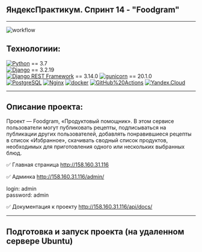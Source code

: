 ## ЯндексПрактикум. Спринт 14 - "Foodgram"

---

![workflow](https://github.com/ViktorAllayarov/foodgram-project-react/actions/workflows/workflow.yml/badge.svg)

## Технологиии:

[![Python](https://img.shields.io/badge/-Python-464646?style=flat-square&logo=Python)](https://www.python.org/) == 3.7  
[![Django](https://img.shields.io/badge/-Django-464646?style=flat-square&logo=Django)](https://www.djangoproject.com/) == 3.2.19  
[![Django REST Framework](https://img.shields.io/badge/-Django%20REST%20Framework-464646?style=flat-square&logo=Django%20REST%20Framework)](https://www.django-rest-framework.org/) == 3.14.0
[![gunicorn](https://img.shields.io/badge/-gunicorn-464646?style=flat-square&logo=gunicorn)](https://gunicorn.org/) == 20.1.0  
[![PostgreSQL](https://img.shields.io/badge/-PostgreSQL-464646?style=flat-square&logo=PostgreSQL)](https://www.postgresql.org/)
[![Nginx](https://img.shields.io/badge/-NGINX-464646?style=flat-square&logo=NGINX)](https://nginx.org/ru/)
[![docker](https://img.shields.io/badge/-Docker-464646?style=flat-square&logo=docker)](https://www.docker.com/)
[![GitHub%20Actions](https://img.shields.io/badge/-GitHub%20Actions-464646?style=flat-square&logo=GitHub%20actions)](https://github.com/features/actions)
[![Yandex.Cloud](https://img.shields.io/badge/-Yandex.Cloud-464646?style=flat-square&logo=Yandex.Cloud)](https://cloud.yandex.ru/)

---

## Описание проекта:

Проект — Foodgram, «Продуктовый помощник». В этом сервисе пользователи могут публиковать рецепты, подписываться на публикации других пользователей, добавлять понравившиеся рецепты в список «Избранное», скачивать сводный список продуктов, необходимых для приготовления одного или нескольких выбранных блюд.

✅ Главная страница
http://158.160.31.116

✅ Админка
http://158.160.31.116/admin/

login: admin  
password: admin

✅ Документация к проекту
http://158.160.31.116/api/docs/

---

## Подготовка и запуск проекта (на удаленном сервере Ubuntu)
